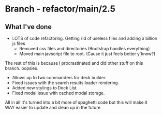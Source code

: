 # Branch - refactor/main/2.5

## What I've done

- LOTS of code refactoring. Getting rid of useless files and adding a billion js files
  - Removed css files and directories (Bootstrap handles everything)
  - Moved main javscript file to root. (Cause it just feels better y'know?)

The rest of this is because I procrastinated and did other stuff on this branch. oopsies.

- Allows up to two commanders for deck builder.
- Fixed issues with the search results loader rendering.
- Added new stylings to Deck List.
- Fixed modal issue with cached modal storage.

All in all it's turned into a bit more of spaghetti code but this will make it WAY easier to update and clean up in the future.
